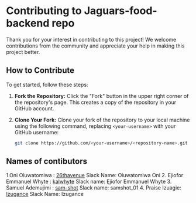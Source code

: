 # Contributing to Jaguars-food-backend repo

Thank you for your interest in contributing to this project! We welcome contributions from the community and appreciate your help in making this project better.

## How to Contribute

To get started, follow these steps:

1. **Fork the Repository:** Click the "Fork" button in the upper right corner of the repository's page. This creates a copy of the repository in your GitHub account.

2. **Clone Your Fork:** Clone your fork of the repository to your local machine using the following command, replacing `<your-username>` with your GitHub username:

   ```bash
   git clone https://github.com/<your-username>/<repository-name>.git

## Names of contibutors 

1.Oni Oluwatomiwa : [26thavenue](https://github.com/26thavenue) Slack Name: Oluwatomiwa Oni
2. Ejiofor Emmanuel Whyte : [kalwhyte](https://github.com/kalwhyte) Slack name: Ejiofor Emmanuel Whyte
3. Samuel Ademujimi : [sam-shot](https://github.com/sam-shot) Slack name: samshot_01
4. Praise Izuagie: [Izugance](https://github.com/Izugance) Slack Name: Izugance
